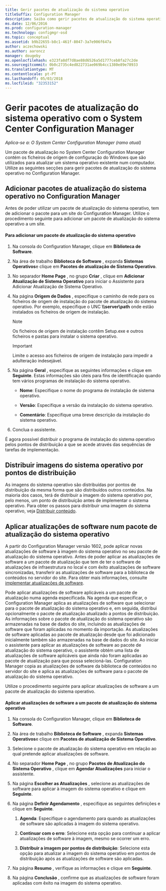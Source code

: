 ```yaml
---
title: Gerir pacotes de atualização do sistema operativo
titleSuffix: Configuration Manager
description: Saiba como gerir pacotes de atualização do sistema operativo no System Center Configuration Manager.
ms.date: 12/06/2016
ms.prod: configuration-manager
ms.technology: configmgr-osd
ms.topic: conceptual
ms.assetid: b9b22655-b8c1-461f-8047-3a7e906f647a
author: aczechowski
ms.author: aaroncz
manager: dougeby
ms.openlocfilehash: e323fa8df7d8ae88d6526a5d1777ceb8fa27c2de
ms.sourcegitcommit: 0b0c2735c4ed822731ae069b4cc1380e89e78933
ms.translationtype: MT
ms.contentlocale: pt-PT
ms.lasthandoff: 05/03/2018
ms.locfileid: "32353152"
---
```

# <a name="manage-operating-system-upgrade-packages-with-system-center-configuration-manager"></a>Gerir pacotes de atualização do sistema operativo com o System Center Configuration Manager

*Aplica-se a: O System Center Configuration Manager (ramo atual)*

Um pacote de atualização no System Center Configuration Manager contém os ficheiros de origem de configuração do Windows que são utilizados para atualizar um sistema operativo existente num computador. Utilize as seguintes secções para gerir pacotes de atualização do sistema operativo no Configuration Manager.

##  <a name="BKMK_AddOSUpgradePkgs"></a> Adicionar pacotes de atualização do sistema operativo no Configuration Manager  
 Antes de poder utilizar um pacote de atualização do sistema operativo, tem de adicionar o pacote para um site do Configuration Manager. Utilize o procedimento seguinte para adicionar um pacote de atualização do sistema operativo a um site.  

#### <a name="to-add-an-operating-system-upgrade-package"></a>Para adicionar um pacote de atualização do sistema operativo  

1.  Na consola do Configuration Manager, clique em **Biblioteca de Software**.  

2.  Na área de trabalho **Biblioteca de Software** , expanda **Sistemas Operativos**e clique em **Pacotes de atualização de Sistema Operativo**.  

3.  No separador **Home Page** , no grupo **Criar** , clique em **Adicionar Atualização de Sistema Operativo** para iniciar o Assistente para Adicionar Atualização de Sistema Operativo.  

4.  Na página **Origem de Dados** , especifique o caminho de rede para os ficheiros de origem de instalação do pacote de atualização do sistema operativo. Por exemplo, especifique o UNC **\\\server\path** onde estão instalados os ficheiros de origem de instalação.  

    > [!NOTE]  
    >  Os ficheiros de origem de instalação contêm Setup.exe e outros ficheiros e pastas para instalar o sistema operativo.  

    > [!IMPORTANT]  
    >  Limite o acesso aos ficheiros de origem de instalação para impedir a adulteração indesejável.  

5.  Na página **Geral** , especifique as seguintes informações e clique em **Seguinte**. Estas informações são úteis para fins de identificação quando tem vários programas de instalação do sistema operativo.  

    -   **Nome**: Especifique o nome do programa de instalação de sistema operativo.  

    -   **Versão**: Especifique a versão da instalação do sistema operativo.  

    -   **Comentário**: Especifique uma breve descrição da instalação do sistema operativo.  

6.  Conclua o assistente.  

 É agora possível distribuir o programa de instalação do sistema operativo pelos pontos de distribuição a que se acede através das sequências de tarefas de implementação.  

##  <a name="BKMK_DistributeBootImages"></a> Distribuir imagens do sistema operativo por pontos de distribuição  
 As imagens do sistema operativo são distribuídas por pontos de distribuição da mesma forma que são distribuídos outros conteúdos. Na maioria dos casos, terá de distribuir a imagem do sistema operativo por, pelo menos, um ponto de distribuição antes de implementar o sistema operativo. Para obter os passos para distribuir uma imagem do sistema operativo, veja [Distribuir conteúdo](../../core/servers/deploy/configure/deploy-and-manage-content.md#bkmk_distribute).  

##  <a name="BKMK_OSUpgradePkgApplyUpdates"></a> Aplicar atualizações de software num pacote de atualização do sistema operativo  
 A partir do Configuration Manager versão 1602, pode aplicar novas atualizações de software à imagem do sistema operativo no seu pacote de atualização do sistema operativo. Antes de poder aplicar as atualizações de software a um pacote de atualização que tem de ter o software de atualizações de infraestrutura no local e com êxito atualizações de software sincronizadas, transferir as atualizações de software para a biblioteca de conteúdos no servidor do site. Para obter mais informações, consulte [implementar atualizações de software](../../sum/deploy-use/deploy-software-updates.md).  

 Pode aplicar atualizações de software aplicáveis a um pacote de atualização numa agenda especificada. Na agenda que especificar, o Configuration Manager aplica as atualizações de software que selecionar para o pacote de atualização do sistema operativo e, em seguida, distribui opcionalmente o pacote de atualização atualizado a pontos de distribuição. As informações sobre o pacote de atualização do sistema operativo são armazenadas na base de dados do site, incluindo as atualizações de software que foram aplicadas no momento da importação. As atualizações de software aplicadas ao pacote de atualização desde que foi adicionado inicialmente também são armazenadas na base de dados do site. Ao iniciar o assistente para aplicar as atualizações de software ao pacote de atualização do sistema operativo, o assistente obtém uma lista de atualizações de software aplicáveis que ainda não foram aplicadas ao pacote de atualização para que possa selecioná-las. Configuration Manager copia as atualizações de software da biblioteca de conteúdos no servidor do site e aplica as atualizações de software para o pacote de atualização do sistema operativo.  

 Utilize o procedimento seguinte para aplicar atualizações de software a um pacote de atualização do sistema operativo.  

#### <a name="to-apply-software-updates-to-an-operating-system-upgrade-package"></a>Aplicar atualizações de software a um pacote de atualização do sistema operativo  

1.  Na consola do Configuration Manager, clique em **Biblioteca de Software**.  

2.  Na área de trabalho **Biblioteca de Software** , expanda **Sistemas Operativos**e clique em **Pacotes de atualização de Sistema Operativo**.  

3.  Selecione o pacote de atualização do sistema operativo em relação ao qual pretende aplicar atualizações de software.  

4.  No separador **Home Page** , no grupo **Pacotes de Atualização do Sistema Operativo** , clique em **Agendar Atualizações** para iniciar o assistente.  

5.  Na página **Escolher as Atualizações** , selecione as atualizações de software para aplicar à imagem do sistema operativo e clique em **Seguinte**.  

6.  Na página **Definir Agendamento** , especifique as seguintes definições e clique em **Seguinte**.  

    1.  **Agenda**: Especifique o agendamento para quando as atualizações de software são aplicadas à imagem do sistema operativo.  

    2.  **Continuar com o erro**:  Selecione esta opção para continuar a aplicar atualizações de software à imagem, mesmo se ocorrer um erro.  

    3.  **Distribuir a imagem por pontos de distribuição**: Selecione esta opção para atualizar a imagem do sistema operativo em pontos de distribuição após as atualizações de software são aplicadas.  

7.  Na página **Resumo** , verifique as informações e clique em **Seguinte**.  

8.  Na página **Conclusão** , confirme que as atualizações de software foram aplicadas com êxito na imagem do sistema operativo.  
